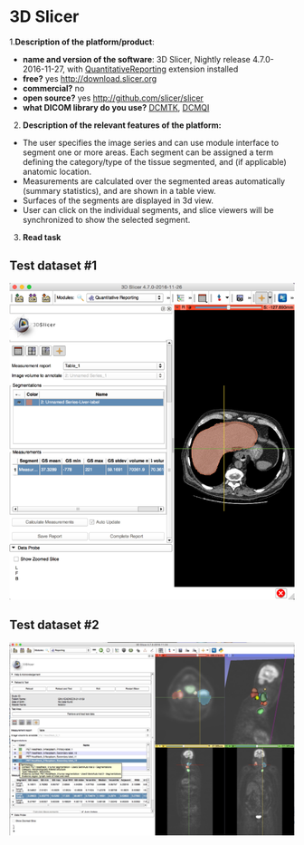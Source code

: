 # 3D Slicer

1.**Description of the platform/product**:
 * **name and version of the software**: 3D Slicer, Nightly release 4.7.0-2016-11-27, with [QuantitativeReporting](https://github.com/QIICR/QuantitativeReporting) extension installed
 * **free?** yes http://download.slicer.org
 * **commercial?** no
 * **open source?** yes http://github.com/slicer/slicer
 * **what DICOM library do you use?** [DCMTK](http://dcmtk.org), [DCMQI](http://github.com/qiicr/dcmqi)

2. **Description of the relevant features of the platform:**
 * The user specifies the image series and can use module interface to segment one or more areas. Each segment can be assigned a term defining the category/type of the tissue segmented, and (if applicable) anatomic location.
 * Measurements are calculated over the segmented areas automatically (summary statistics), and are shown in a table view.
 * Surfaces of the segments are displayed in 3d view.
 * User can click on the individual segments, and slice viewers will be synchronized to show the selected segment.

3. **Read task**

## Test dataset #1

<img src="slicer/slicer-sr-read-td1.png" width=650>

## Test dataset #2

<img src="slicer/slicer-sr-read-td2.jpg" width=650>


